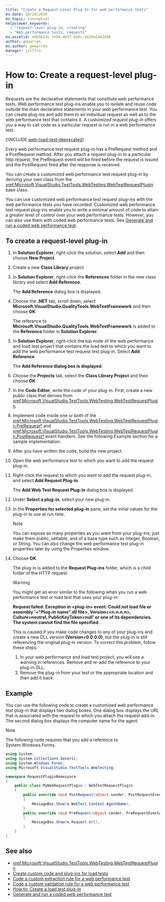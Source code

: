 ```yaml
---
title: "Create a Request-Level Plug-In for web performance tests"
ms.date: 10/19/2016
ms.topic: conceptual
helpviewer_keywords:
  - "request-level plug-in, creating"
  - "Web performance tests, requests"
ms.assetid: d0b5b23c-7e94-4637-be6c-2620a5442d46
author: gewarren
ms.author: gewarren
manager: jillfra
---
```

# How to: Create a request-level plug-in

*Requests* are the declarative statements that constitute web performance tests. Web performance test plug-ins enable you to isolate and reuse code outside the main declarative statements in your web performance test. You can create plug-ins and add them to an individual request as well as to the web performance test that contains it. A customized  *request plug-in* offers you a way to call code as a particular request is run in a web performance test.

[!INCLUDE [web-load-test-deprecated](includes/web-load-test-deprecated.md)]

Every web performance test request plug-in has a PreRequest method and a PostRequest method. After you attach a request plug-in to a particular http request, the PreRequest event will be fired before the request is issued and the PostRequest fired after the response is received.

You can create a customized web performance test request plug-in by deriving your own class from the <xref:Microsoft.VisualStudio.TestTools.WebTesting.WebTestRequestPlugin> base class.

You can use customized web performance test request plug-ins with the web performance tests you have recorded. Customized web performance test request plug-ins enable you to write a minimal amount of code to attain a greater level of control over your web performance tests. However, you can also use them with coded web performance tests. See [Generate and run a coded web performance test](../test/generate-and-run-a-coded-web-performance-test.md).

## To create a request-level plug-in

1. In **Solution Explorer**, right-click the solution, select **Add** and then choose **New Project**.

2. Create a new **Class Library** project.

3. In **Solution Explorer**, right-click the **References** folder in the new class library and select **Add Reference**.

     The **Add Reference** dialog box is displayed.

4. Choose the **.NET** tab, scroll down, select **Microsoft.VisualStudio.QualityTools.WebTestFramework** and then choose **OK**

     The reference to **Microsoft.VisualStudio.QualityTools.WebTestFramework** is added to the **Reference** folder in **Solution Explorer**.

5. In **Solution Explorer**, right-click the top node of the web performance and load test project that contains the load test to which you want to add the web performance test request test plug-in. Select **Add Reference**.

     The **Add Reference dialog box is displayed**.

6. Choose the **Projects** tab, select the **Class Library Project** and then choose **OK** .

7. In the **Code Editor**, write the code of your plug-in. First, create a new public class that derives from <xref:Microsoft.VisualStudio.TestTools.WebTesting.WebTestRequestPlugin>.

8. Implement code inside one or both of the <xref:Microsoft.VisualStudio.TestTools.WebTesting.WebTestRequestPlugin.PreRequest*> and <xref:Microsoft.VisualStudio.TestTools.WebTesting.WebTestRequestPlugin.PostRequest*> event handlers. See the following Example section for a sample implementation.

9. After you have written the code, build the new project.

10. Open the web performance test to which you want to add the request plug-in.

11. Right-click the request to which you want to add the request plug-in, and select **Add Request Plug-in**.

     The **Add Web Test Request Plug-in** dialog box is displayed.

12. Under **Select a plug-in**, select your new plug-in.

13. In the **Properties for selected plug-in** pane, set the initial values for the plug-in to use at run time.

    > [!NOTE]
    > You can expose as many properties as you want from your plug-ins; just make them public, settable, and of a base type such as Integer, Boolean, or String. You can also change the web performance test plug-in properties later by using the Properties window.

14. Choose **OK**.

     The plug-in is added to the **Request Plug-ins** folder, which is a child folder of the HTTP request.

    > [!WARNING]
    > You might get an error similar to the following when you run a web performance test or load test that uses your plug-in:
    >
    > **Request failed: Exception in \<plug-in> event: Could not load file or assembly '\<"Plug-in name".dll file>, Version=\<n.n.n.n>, Culture=neutral, PublicKeyToken=null' or one of its dependencies. The system cannot find the file specified.**
    >
    > This is caused if you make code changes to any of your plug-ins and create a new DLL version **(Version=0.0.0.0)**, but the plug-in is still referencing the original plug-in version. To correct this problem, follow these steps:
    >
    > 1. In your web performance and load test project, you will see a warning in references. Remove and re-add the reference to your plug-in DLL.
    > 2. Remove the plug-in from your test or the appropriate location and then add it back.

## Example

You can use the following code to create a customized web performance test plug-in that displays two dialog boxes. One dialog box displays the URL that is associated with the request to which you attach the request add-in. The second dialog box displays the computer name for the agent.

> [!NOTE]
> The following code requires that you add a reference to System.Windows.Forms.

```csharp
using System;
using System.Collections.Generic;
using System.Windows.Forms;
using Microsoft.VisualStudio.TestTools.WebTesting;

namespace RequestPluginNamespace
{
    public class MyWebRequestPlugin : WebTestRequestPlugin
    {
        public override void PostRequest(object sender, PostRequestEventArgs e)
        {
            MessageBox.Show(e.WebTest.Context.AgentName);
        }
        public override void PreRequest(object sender, PreRequestEventArgs e)
        {
            MessageBox.Show(e.Request.Url);
        }
    }
}
```

## See also

- <xref:Microsoft.VisualStudio.TestTools.WebTesting.WebTestRequestPlugin>
- [Create custom code and plug-ins for load tests](../test/create-custom-code-and-plug-ins-for-load-tests.md)
- [Code a custom extraction rule for a web performance test](../test/code-a-custom-extraction-rule-for-a-web-performance-test.md)
- [Code a custom validation rule for a web performance test](../test/code-a-custom-validation-rule-for-a-web-performance-test.md)
- [How to: Create a load test plug-in](../test/how-to-create-a-load-test-plug-in.md)
- [Generate and run a coded web performance test](../test/generate-and-run-a-coded-web-performance-test.md)